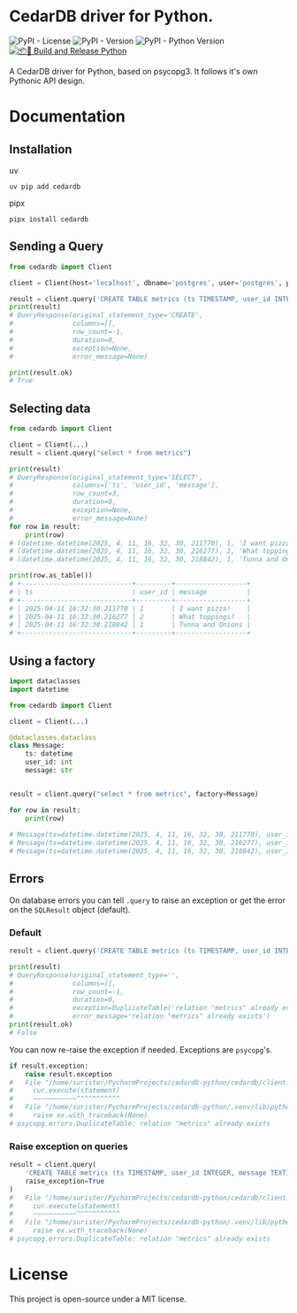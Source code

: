 # CedarDB driver for Python.
![PyPI - License](https://img.shields.io/pypi/l/cedardb)
![PyPI - Version](https://img.shields.io/pypi/v/cedardb)
![PyPI - Python Version](https://img.shields.io/pypi/pyversions/:packageName)
[![📦🐍 Build and Release Python](https://github.com/surister/cedardb-python/actions/workflows/release.yml/badge.svg)](https://github.com/surister/cedardb-python/actions/workflows/release.yml)

A CedarDB driver for Python, based on psycopg3. It follows it's own Pythonic API design.

# Documentation

## Installation

uv
```shell
uv pip add cedardb
```
pipx
```shell
pipx install cedardb
```

## Sending a Query

```python
from cedardb import Client

client = Client(host='localhost', dbname='postgres', user='postgres', password='password')

result = client.query('CREATE TABLE metrics (ts TIMESTAMP, user_id INTEGER, message TEXT)')
print(result)
# QueryResponse(original_statement_type='CREATE',
#               columns=[],
#               row_count=-1,
#               duration=0,
#               exception=None,
#               error_message=None)

print(result.ok)
# True
```

## Selecting data
```python
from cedardb import Client

client = Client(...)
result = client.query("select * from metrics")

print(result)
# QueryResponse(original_statement_type='SELECT',
#               columns=['ts', 'user_id', 'message'],
#               row_count=3,
#               duration=0,
#               exception=None,
#               error_message=None)
for row in result:
    print(row)
# (datetime.datetime(2025, 4, 11, 16, 32, 30, 211770), 1, 'I want pizza!')
# (datetime.datetime(2025, 4, 11, 16, 32, 30, 216277), 2, 'What toppings?')
# (datetime.datetime(2025, 4, 11, 16, 32, 30, 218842), 1, 'Tunna and Onions')

print(row.as_table())
# +----------------------------+---------+------------------+
# | ts                         | user_id | message          |
# +----------------------------+---------+------------------+
# | 2025-04-11 16:32:30.211770 | 1       | I want pizza!    |
# | 2025-04-11 16:32:30.216277 | 2       | What toppings?   |
# | 2025-04-11 16:32:30.218842 | 1       | Tunna and Onions |
# +----------------------------+---------+------------------+
```
## Using a factory
```python
import dataclasses
import datetime

from cedardb import Client

client = Client(...)

@dataclasses.dataclass
class Message:
    ts: datetime
    user_id: int
    message: str


result = client.query("select * from metrics", factory=Message)

for row in result:
    print(row)
    
# Message(ts=datetime.datetime(2025, 4, 11, 16, 32, 30, 211770), user_id=1, message='I want pizza!')
# Message(ts=datetime.datetime(2025, 4, 11, 16, 32, 30, 216277), user_id=2, message='What toppings?')
# Message(ts=datetime.datetime(2025, 4, 11, 16, 32, 30, 218842), user_id=1, message='Tunna and Onions')
```

## Errors
On database errors you can tell `.query` to raise an exception or get the error 
on the `SQLResult` object (default).

### Default
```python
result = client.query('CREATE TABLE metrics (ts TIMESTAMP, user_id INTEGER, message TEXT)')

print(result)
# QueryResponse(original_statement_type='',
#               columns=[],
#               row_count=-1,
#               duration=0,
#               exception=DuplicateTable('relation "metrics" already exists'),
#               error_message='relation "metrics" already exists')
print(result.ok)
# False
```

You can now re-raise the exception if needed. Exceptions are `psycopg`'s.
```python
if result.exception:
    raise result.exception
#   File "/home/surister/PycharmProjects/cedardb-python/cedardb/client.py", line 39, in query
#     cur.execute(statement)
#     ~~~~~~~~~~~^^^^^^^^^^^
#   File "/home/surister/PycharmProjects/cedardb-python/.venv/lib/python3.13/site-packages/psycopg/cursor.py", line 97, in execute
#     raise ex.with_traceback(None)
# psycopg.errors.DuplicateTable: relation "metrics" already exists
```

### Raise exception on queries

```python
result = client.query(
    'CREATE TABLE metrics (ts TIMESTAMP, user_id INTEGER, message TEXT)',
    raise_exception=True
)
#   File "/home/surister/PycharmProjects/cedardb-python/cedardb/client.py", line 39, in query
#     cur.execute(statement)
#     ~~~~~~~~~~~^^^^^^^^^^^
#   File "/home/surister/PycharmProjects/cedardb-python/.venv/lib/python3.13/site-packages/psycopg/cursor.py", line 97, in execute
#     raise ex.with_traceback(None)
# psycopg.errors.DuplicateTable: relation "metrics" already exists
```

# License
This project is open-source under a MIT license.
